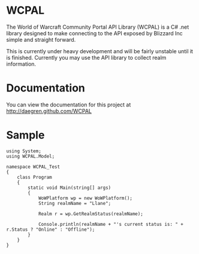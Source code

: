 WCPAL
==========
The World of Warcraft Community Portal API Library (WCPAL) is a C# .net library designed to make connecting to the API exposed by Blizzard Inc simple and straight forward.

This is currently under heavy development and will be fairly unstable until it is finished. Currently you may use the API library to collect realm information.

Documentation
==========

You can view the documentation for this project at http://daegren.github.com/WCPAL

Sample
==========

    using System;
    using WCPAL.Model;
    
    namespace WCPAL_Test
    {
        class Program
        {
            static void Main(string[] args)
            {
                WoWPlatform wp = new WoWPlatform();
                String realmName = "Llane";
          
                Realm r = wp.GetRealmStatus(realmName);
          
                Console.println(realmName + "'s current status is: " + r.Status ? "Online" : "Offline");
            }
        }
    }